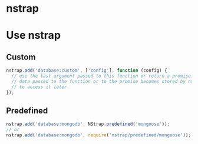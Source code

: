 # nstrap

# Use nstrap
## Custom
```javascript
nstrap.add('database:custom', ['config'], function (config) {
  // use the last argument passed to this function or return a promise. the
  // data passed to the function or to the promise becomes stored by nstrap
  // to access it later.
});
```

## Predefined
```javascript
nstrap.add('database:mongodb', NStrap.predefined('mongoose'));
// or
nstrap.add('database:mongodb', require('nstrap/predefined/mongoose'));
```